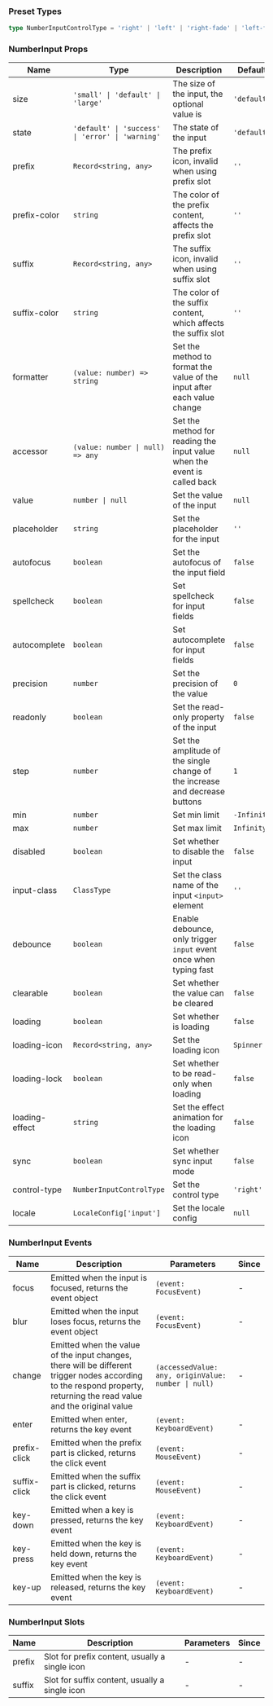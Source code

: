 ### Preset Types

```ts
type NumberInputControlType = 'right' | 'left' | 'right-fade' | 'left-fade' | 'none'
```

### NumberInput Props

| Name           | Type                                             | Description                                                                 | Default     | Since    |
| -------------- | ------------------------------------------------ | --------------------------------------------------------------------------- | ----------- | -------- |
| size           | `'small' \| 'default' \| 'large'`                | The size of the input, the optional value is                                | `'default'` | -        |
| state          | `'default' \| 'success' \| 'error' \| 'warning'` | The state of the input                                                      | `'default'` | -        |
| prefix         | `Record<string, any>`                            | The prefix icon, invalid when using prefix slot                             | `''`        | -        |
| prefix-color   | `string`                                         | The color of the prefix content, affects the prefix slot                    | `''`        | -        |
| suffix         | `Record<string, any>`                            | The suffix icon, invalid when using suffix slot                             | `''`        | -        |
| suffix-color   | `string`                                         | The color of the suffix content, which affects the suffix slot              | `''`        | -        |
| formatter      | `(value: number) => string`                      | Set the method to format the value of the input after each value change     | `null`      | -        |
| accessor       | `(value: number \| null) => any`                 | Set the method for reading the input value when the event is called back    | `null`      | -        |
| value          | `number \| null`                                 | Set the value of the input                                                  | `null`      | -        |
| placeholder    | `string`                                         | Set the placeholder for the input                                           | `''`        | -        |
| autofocus      | `boolean`                                        | Set the autofocus of the input field                                        | `false`     | -        |
| spellcheck     | `boolean`                                        | Set spellcheck for input fields                                             | `false`     | -        |
| autocomplete   | `boolean`                                        | Set autocomplete for input fields                                           | `false`     | -        |
| precision      | `number`                                         | Set the precision of the value                                              | `0`         | -        |
| readonly       | `boolean`                                        | Set the read-only property of the input                                     | `false`     | -        |
| step           | `number`                                         | Set the amplitude of the single change of the increase and decrease buttons | `1`         | -        |
| min            | `number`                                         | Set min limit                                                               | `-Infinity` | -        |
| max            | `number`                                         | Set max limit                                                               | `Infinity`  | -        |
| disabled       | `boolean`                                        | Set whether to disable the input                                            | `false`     | -        |
| input-class    | `ClassType`                                      | Set the class name of the input `<input>` element                           | `''`        | -        |
| debounce       | `boolean`                                        | Enable debounce, only trigger `input` event once when typing fast           | `false`     | -        |
| clearable      | `boolean`                                        | Set whether the value can be cleared                                        | `false`     | -        |
| loading        | `boolean`                                        | Set whether is loading                                                      | `false`     | `2.0.0`  |
| loading-icon   | `Record<string, any>`                            | Set the loading icon                                                        | `Spinner`   | `2.0.0`  |
| loading-lock   | `boolean`                                        | Set whether to be read-only when loading                                    | `false`     | `2.0.0`  |
| loading-effect | `string`                                         | Set the effect animation for the loading icon                               | `false`     | `2.1.0`  |
| sync           | `boolean`                                        | Set whether sync input mode                                                 | `false`     | `2.0.6`  |
| control-type   | `NumberInputControlType`                         | Set the control type                                                        | `'right'`   | `2.0.17` |
| locale         | `LocaleConfig['input']`                          | Set the locale config                                                       | `null`      | `2.1.0`  |

### NumberInput Events

| Name         | Description                                                                                                                                                           | Parameters                                          | Since |
| ------------ | --------------------------------------------------------------------------------------------------------------------------------------------------------------------- | --------------------------------------------------- | ----- |
| focus        | Emitted when the input is focused, returns the event object                                                                                                           | `(event: FocusEvent)`                               | -     |
| blur         | Emitted when the input loses focus, returns the event object                                                                                                          | `(event: FocusEvent)`                               | -     |
| change       | Emitted when the value of the input changes, there will be different trigger nodes according to the respond property, returning the read value and the original value | `(accessedValue: any, originValue: number \| null)` | -     |
| enter        | Emitted when enter, returns the key event                                                                                                                             | `(event: KeyboardEvent)`                            | -     |
| prefix-click | Emitted when the prefix part is clicked, returns the click event                                                                                                      | `(event: MouseEvent)`                               | -     |
| suffix-click | Emitted when the suffix part is clicked, returns the click event                                                                                                      | `(event: MouseEvent)`                               | -     |
| key-down     | Emitted when a key is pressed, returns the key event                                                                                                                  | `(event: KeyboardEvent)`                            | -     |
| key-press    | Emitted when the key is held down, returns the key event                                                                                                              | `(event: KeyboardEvent)`                            | -     |
| key-up       | Emitted when the key is released, returns the key event                                                                                                               | `(event: KeyboardEvent)`                            | -     |

### NumberInput Slots

| Name   | Description                                    | Parameters | Since |
| ------ | ---------------------------------------------- | ---------- | ----- |
| prefix | Slot for prefix content, usually a single icon | -          | -     |
| suffix | Slot for suffix content, usually a single icon | -          | -     |
